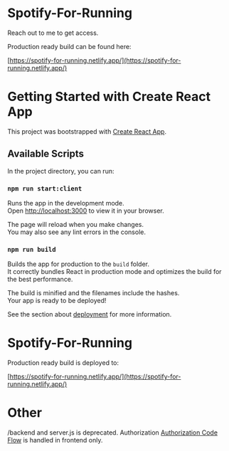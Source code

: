 
# Spotify-For-Running

Reach out to me to get access.

Production ready build can be found here:

[https://spotify-for-running.netlify.app/](https://spotify-for-running.netlify.app/)

# Getting Started with Create React App

This project was bootstrapped with [Create React App](https://github.com/facebook/create-react-app).

## Available Scripts

In the project directory, you can run:

### `npm run start:client`

Runs the app in the development mode.\
Open [http://localhost:3000](http://localhost:3000) to view it in your browser.

The page will reload when you make changes.\
You may also see any lint errors in the console.

### `npm run build`

Builds the app for production to the `build` folder.\
It correctly bundles React in production mode and optimizes the build for the best performance.

The build is minified and the filenames include the hashes.\
Your app is ready to be deployed!

See the section about [deployment](https://facebook.github.io/create-react-app/docs/deployment) for more information.

# Spotify-For-Running

Production ready build is deployed to:

[https://spotify-for-running.netlify.app/](https://spotify-for-running.netlify.app/)

# Other
 /backend and server.js is deprecated. Authorization [Authorization Code Flow](https://developer.spotify.com/documentation/general/guides/authorization/code-flow/) is handled in frontend only.
